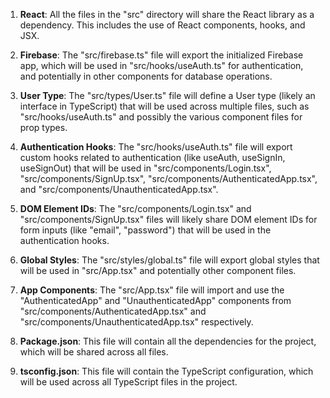 1. **React**: All the files in the "src" directory will share the React library as a dependency. This includes the use of React components, hooks, and JSX.

2. **Firebase**: The "src/firebase.ts" file will export the initialized Firebase app, which will be used in "src/hooks/useAuth.ts" for authentication, and potentially in other components for database operations.

3. **User Type**: The "src/types/User.ts" file will define a User type (likely an interface in TypeScript) that will be used across multiple files, such as "src/hooks/useAuth.ts" and possibly the various component files for prop types.

4. **Authentication Hooks**: The "src/hooks/useAuth.ts" file will export custom hooks related to authentication (like useAuth, useSignIn, useSignOut) that will be used in "src/components/Login.tsx", "src/components/SignUp.tsx", "src/components/AuthenticatedApp.tsx", and "src/components/UnauthenticatedApp.tsx".

5. **DOM Element IDs**: The "src/components/Login.tsx" and "src/components/SignUp.tsx" files will likely share DOM element IDs for form inputs (like "email", "password") that will be used in the authentication hooks.

6. **Global Styles**: The "src/styles/global.ts" file will export global styles that will be used in "src/App.tsx" and potentially other component files.

7. **App Components**: The "src/App.tsx" file will import and use the "AuthenticatedApp" and "UnauthenticatedApp" components from "src/components/AuthenticatedApp.tsx" and "src/components/UnauthenticatedApp.tsx" respectively.

8. **Package.json**: This file will contain all the dependencies for the project, which will be shared across all files.

9. **tsconfig.json**: This file will contain the TypeScript configuration, which will be used across all TypeScript files in the project.